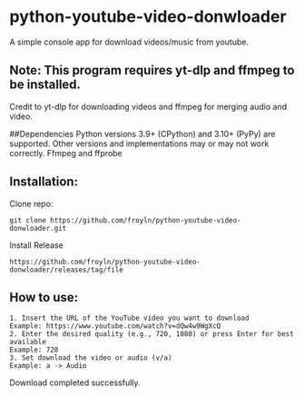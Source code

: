 # python-youtube-video-donwloader
A simple console app for download videos/music from youtube.

## Note: This program requires yt-dlp and ffmpeg to be installed.
Credit to yt-dlp for downloading videos and ffmpeg for merging audio and video.

##Dependencies
Python versions 3.9+ (CPython) and 3.10+ (PyPy) are supported. Other versions and implementations may or may not work correctly.
Ffmpeg and ffprobe

## Installation:

Clone repo: 
```
git clone https://github.com/froyln/python-youtube-video-donwloader.git
```
Install Release
```
https://github.com/froyln/python-youtube-video-donwloader/releases/tag/file
```

## How to use: 

```
1. Insert the URL of the YouTube video you want to download
Example: https://www.youtube.com/watch?v=dQw4w9WgXcQ
2. Enter the desired quality (e.g., 720, 1080) or press Enter for best available
Example: 720
3. Set download the video or audio (v/a)
Example: a -> Audio
```

Download completed successfully.
